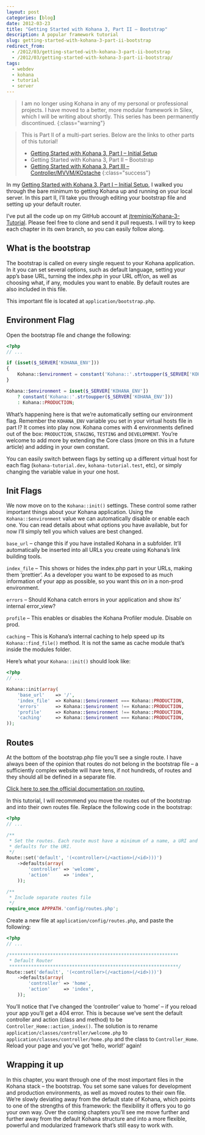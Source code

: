 ```yaml
---
layout: post
categories: [blog]
date: 2012-03-23
title: "Getting Started with Kohana 3, Part II – Bootstrap"
description: A popular framework tutorial
slug: getting-started-with-kohana-3-part-ii-bootstrap
redirect_from:
  - /2012/03/getting-started-with-kohana-3-part-ii-bootstrap
  - /2012/03/getting-started-with-kohana-3-part-ii-bootstrap/
tags:
  - webdev
  - kohana
  - tutorial
  - server
---
```


> I am no longer using Kohana in any of my personal or professional
> projects. I have moved to a better, more modular framework in Silex, which I will
> be writing about shortly. This series has been permanently discontinued.
{:class="warning"}

> This is Part II of a multi-part series. Below are the links to other parts of this tutorial!
>
> * [Getting Started with Kohana 3, Part I – Initial Setup](2012-03-14-getting-started-with-kohana-3-part-i.md)
> * Getting Started with Kohana 3, Part II – Bootstrap
> * [Getting Started with Kohana 3, Part III – Controller/MVVM/KOstache](2012-04-08-getting-started-with-kohana-3-part-iii-controller-mvvm-kostache.md)
{:class="success"}

In my
[Getting Started with Kohana 3, Part I – Initial Setup](2012-03-14-getting-started-with-kohana-3-part-i.md),
I walked you through the bare minimum to getting Kohana up and running on your local
server. In this part II, I’ll take you through editing your bootstrap file and
setting up your default router.

I’ve put all the code up on my GitHub account at
[jtreminio/Kohana-3-Tutorial](https://github.com/jtreminio/Kohana-3-Tutorial). Please
feel free to clone and send it pull requests. I will try to keep each chapter in its
own branch, so you can easily follow along.

## What is the bootstrap

The bootstrap is called on every single request to your Kohana application. In it you
can set several options, such as default language, setting your app’s base URL, turning
the index.php in your URL off/on, as well as choosing what, if any, modules you want
to enable. By default routes are also included in this file.

This important file is located at `application/bootstrap.php`.

## Environment Flag

Open the bootstrap file and change the following:

```php
<?php
// ...

if (isset($_SERVER['KOHANA_ENV']))
{
    Kohana::$environment = constant('Kohana::'.strtoupper($_SERVER['KOHANA_ENV']));
}

Kohana::$environment = isset($_SERVER['KOHANA_ENV'])
    ? constant('Kohana::'.strtoupper($_SERVER['KOHANA_ENV']))
    : Kohana::PRODUCTION;
```

What’s happening here is that we’re automatically setting our environment flag.
Remember the `KOHANA_ENV` variable you set in your virtual hosts file in part I?
It comes into play now. Kohana comes with 4 environments defined out of the box:
`PRODUCTION`, `STAGING`, `TESTING` and `DEVELOPMENT`. You’re welcome to add more
by extending the Core class (more on this in a future article) and adding in
your own constant.

You can easily switch between flags by setting up a different virtual host for
each flag (`kohana-tutorial.dev`, `kohana-tutorial.test`, etc), or simply changing
the variable value in your one host.

## Init Flags

We now move on to the `Kohana::init()` settings. These control some rather
important things about your Kohana application. Using the `Kohana::$environment`
value we can automatically disable or enable each one. You can read details about
what options you have available, but for now I’ll simply tell you which values
are best changed.

`base_url` – change this if you have installed Kohana in a subfolder. It’ll
automatically be inserted into all URLs you create using Kohana’s link building
tools.

`index_file` – This shows or hides the index.php part in your URLs, making them
‘prettier’. As a developer you want to be exposed to as much information of your
app as possible, so you want this *on* in a non-prod environment.

`errors` – Should Kohana catch errors in your application and show its’ internal
error_view?

`profile` – This enables or disables the Kohana Profiler module. Disable on prod.

`caching` – This is Kohana’s internal caching to help speed up its
`Kohana::find_file()` method. It is not the same as cache module that’s inside the
modules folder.

Here’s what your `Kohana::init()` should look like:

```php
<?php
// ...

Kohana::init(array(
    'base_url'    => '/',
    'index_file'  => Kohana::$environment === Kohana::PRODUCTION,
    'errors'      => Kohana::$environment !== Kohana::PRODUCTION,
    'profile'     => Kohana::$environment !== Kohana::PRODUCTION,
    'caching'     => Kohana::$environment === Kohana::PRODUCTION,
));
```

## Routes

At the bottom of the bootstrap.php file you’ll see a single route. I have always
been of the opinion that routes do not belong in the bootstrap file – a sufficiently
complex website will have tens, if not hundreds, of routes and they should all be
defined in a separate file.

[Click here to see the official documentation on routing.](http://kohanaframework.org/3.2/guide/kohana/routing)

In this tutorial, I will recommend you move the routes out of the bootstrap and
into their own routes file. Replace the following code in the bootstrap:

```php
<?php
// ...

/**
 * Set the routes. Each route must have a minimum of a name, a URI and a set of
 * defaults for the URI.
 */
Route::set('default', '(<controller>(/<action>(/<id>)))')
    ->defaults(array(
        'controller' => 'welcome',
        'action'     => 'index',
    ));

/**
 * Include separate routes file
 */
require_once APPPATH.'config/routes.php';
```

Create a new file at `application/config/routes.php`, and paste the following:

```php
<?php
// ...

/**************************************************************
 * Default Router
 **************************************************************/
Route::set('default', '(<controller>(/<action>(/<id>)))')
    ->defaults(array(
        'controller' => 'home',
        'action'     => 'index',
    ));
```

You’ll notice that I’ve changed the ‘controller’ value to ‘home’ – if you reload
your app you’ll get a 404 error. This is because we’ve sent the default controller
and action (class and method) to be `Controller_Home::action_index()`. The solution
is to rename `application/classes/controller/welcome.php` to
`application/classes/controller/home.php` and the class to `Controller_Home`. Reload
your page and you’ve got ‘hello, world!’ again!

## Wrapping it up

In this chapter, you want through one of the most important files in the Kohana
stack – the bootstrap. You set some sane values for development and production
environments, as well as moved routes to their own file. We’re slowly deviating away
from the default state of Kohana, which points to one of the strengths of this
framework: the flexibility it offers you to go your own way. Over the coming
chapters you’ll see me move further and further away from the default Kohana
structure and into a more flexible, powerful and modularized framework that’s
still easy to work with.
